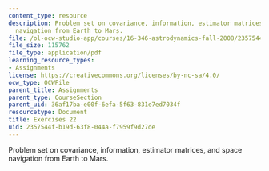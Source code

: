 ```yaml
---
content_type: resource
description: Problem set on covariance, information, estimator matrices, and space
  navigation from Earth to Mars.
file: /ol-ocw-studio-app/courses/16-346-astrodynamics-fall-2008/2357544fb19d63f8044af7959f9d27de_ex_22.pdf
file_size: 115762
file_type: application/pdf
learning_resource_types:
- Assignments
license: https://creativecommons.org/licenses/by-nc-sa/4.0/
ocw_type: OCWFile
parent_title: Assignments
parent_type: CourseSection
parent_uid: 36af17ba-e00f-6efa-5f63-831e7ed7034f
resourcetype: Document
title: Exercises 22
uid: 2357544f-b19d-63f8-044a-f7959f9d27de
---
```

Problem set on covariance, information, estimator matrices, and space navigation from Earth to Mars.